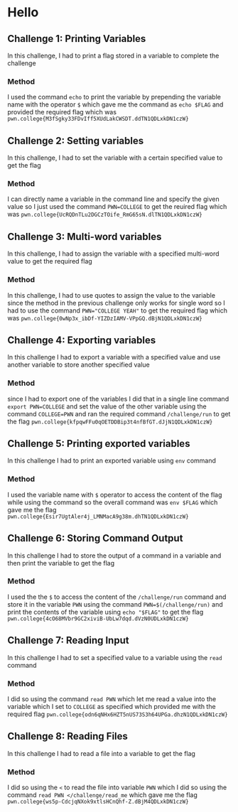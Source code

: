 # Hello
## Challenge 1: Printing Variables
In this challenge, I had to print a flag stored in a variable to complete the challenge
### Method
I used the command ```echo``` to print the variable by prepending the variable name with the operator ```$``` which gave me the command as ```echo $FLAG``` and provided the required flag which was
```pwn.college{M3fSgky33FDvIff5XUdLakCWSDT.ddTN1QDLxkDN1czW}```
## Challenge 2: Setting variables
In this challenge, I had to set the variable with a certain specified value to get the flag
### Method
I can directly name a variable in the command line and specify the given value so I just used the command ```PWN=COLLEGE``` to get the reuired flag which was
```pwn.college{UcRQDnTLu2DGCzTOife_RmG65sN.dlTN1QDLxkDN1czW}```
## Challenge 3: Multi-word variables
In this challenge, I had to assign the variable with a specified multi-word value to get the required flag
### Method
In this challenge, I had to use quotes to assign the value to the variable since the method in the previous challenge only works for single word so I had to use the command ```PWN="COLLEGE YEAH"```
to get the required flag which was ```pwn.college{0wNp3x_ibDf-YIZDzIAMV-VPpGQ.dBjN1QDLxkDN1czW}```
## Challenge 4: Exporting variables
In this challenge I had to export a variable with a specified value and use another variable to store another specified value
### Method
since I had to export one of the variables I did that in a single line command ```export PWN=COLLEGE``` and set the value of the other variable using the command ```COLLEGE=PWN``` and ran the 
required command ```/challenge/run``` to get the flag ```pwn.college{kfpqwFFu0qOETDDBip3t4nfBfGT.dJjN1QDLxkDN1czW}```
## Challenge 5: Printing exported variables
In this challenge I had to print an exported variable using ```env``` command
### Method
I used the variable name with ```$``` operator to access the content of the flag while using the command so the overall command was ```env $FLAG``` which gave me the flag
```pwn.college{Esir7UgtAler4j_LMNMacA9g38m.dhTN1QDLxkDN1czW}```
## Challenge 6: Storing Command Output
In this challenge I had to store the output of a command in a variable and then print the variable to get the flag
### Method
I used the the ```$``` to access the content of the ```/challenge/run``` command and store it in the variable ```PWN``` using the command ```PWN=$(/challenge/run)``` and print the contents
of the variable using ```echo "$FLAG"``` to get the flag ```pwn.college{4cO68MVbr9GC2xiviB-UbLw7dqd.dVzN0UDLxkDN1czW}```
## Challenge 7: Reading Input
In this challenge I had to set a specified value to a variable using the ```read``` command
### Method
I did so using the command ```read PWN``` which let me read a value into the variable which I set to ```COLLEGE``` as specified which provided me with the required flag
```pwn.college{odn6qNHx6HZT5nUS73S3h64UPGa.dhzN1QDLxkDN1czW}```
## Challenge 8: Reading Files
In this challenge I had to read a file into a variable to get the flag
### Method
I did so using the ```<``` to read the file into variable ```PWN``` which I did so using the command ```read PWN </challenge/read_me``` which gave me the flag
```pwn.college{ws5p-CdcjqNXok9xtlsHCnQhf-Z.dBjM4QDLxkDN1czW}```

